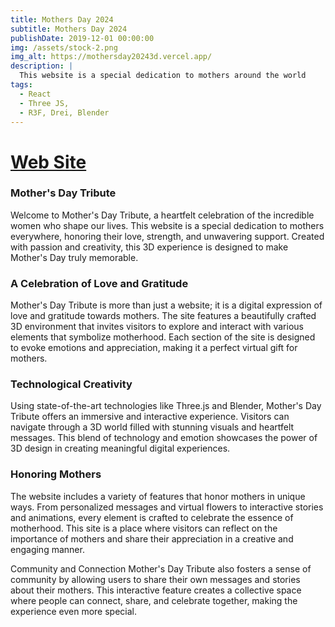 ```yaml
---
title: Mothers Day 2024
subtitle: Mothers Day 2024
publishDate: 2019-12-01 00:00:00
img: /assets/stock-2.png
img_alt: https://mothersday20243d.vercel.app/
description: |
  This website is a special dedication to mothers around the world
tags:
  - React
  - Three JS, 
  - R3F, Drei, Blender
---
```



<h1>
<a target="_blank" href="https://mothersday20243d.vercel.app/">
Web Site
</a>
</h1>

<h3>Mother's Day Tribute</h3>
Welcome to Mother's Day Tribute, a heartfelt celebration of the incredible women who shape our lives. This website is a special dedication to mothers everywhere, honoring their love, strength, and unwavering support. Created with passion and creativity, this 3D experience is designed to make Mother's Day truly memorable.

<h3>A Celebration of Love and Gratitude</h3>
Mother's Day Tribute is more than just a website; it is a digital expression of love and gratitude towards mothers. The site features a beautifully crafted 3D environment that invites visitors to explore and interact with various elements that symbolize motherhood. Each section of the site is designed to evoke emotions and appreciation, making it a perfect virtual gift for mothers.

<h3>Technological Creativity</h3>
Using state-of-the-art technologies like Three.js and Blender, Mother's Day Tribute offers an immersive and interactive experience. Visitors can navigate through a 3D world filled with stunning visuals and heartfelt messages. This blend of technology and emotion showcases the power of 3D design in creating meaningful digital experiences.

<h3>Honoring Mothers</h3>
The website includes a variety of features that honor mothers in unique ways. From personalized messages and virtual flowers to interactive stories and animations, every element is crafted to celebrate the essence of motherhood. This site is a place where visitors can reflect on the importance of mothers and share their appreciation in a creative and engaging manner.

Community and Connection
Mother's Day Tribute also fosters a sense of community by allowing users to share their own messages and stories about their mothers. This interactive feature creates a collective space where people can connect, share, and celebrate together, making the experience even more special.
